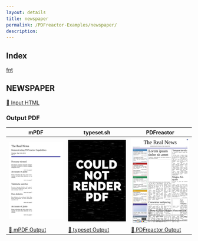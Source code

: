 ```yaml
---
layout: details
title: newspaper
permalink: /PDFreactor-Examples/newspaper/
description: 
---
```


## Index
<div class="boxes">
                            <a href="/compare.html2pdf.tools/PDFreactor-Examples/newspaper/fnt/">
                                fnt
                            </a>
</div>

## NEWSPAPER

[📄 Input HTML](/html/PDFreactor%20Examples/newspaper/newspaper.html)

### Output PDF

| mPDF | typeset.sh | PDFreactor |
|---------|---------|---------|
| ![mPDF Preview](mpdf__html_PDFreactor_Examples_newspaper_newspaper.html.png) | ![typeset Preview](typeset__html_PDFreactor_Examples_newspaper_newspaper.html.png) | ![PDFreactor Preview](pdfreactor__html_PDFreactor_Examples_newspaper_newspaper.html.png) |
| [📕 mPDF Output](mpdf__html_PDFreactor_Examples_newspaper_newspaper.html.pdf) | [📕 typeset Output](typeset__html_PDFreactor_Examples_newspaper_newspaper.html.pdf) | [📕 PDFreactor Output](pdfreactor__html_PDFreactor_Examples_newspaper_newspaper.html.pdf) |


